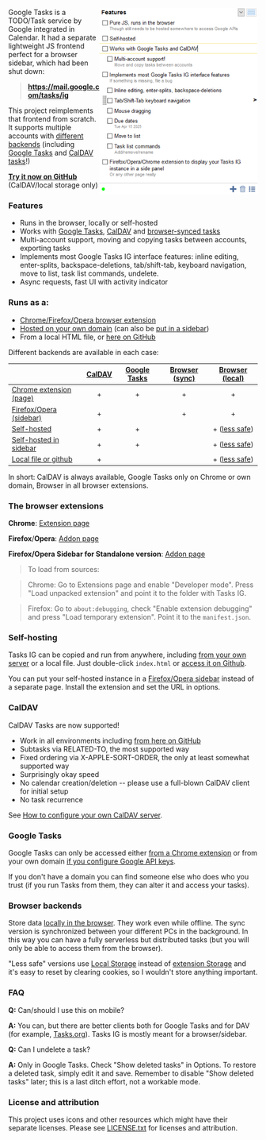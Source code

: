 <img align="right" width="320px" src="docs/screen-features.png" />Google Tasks is a TODO/Task service by Google integrated in Calendar. It had a separate lightweight JS frontend perfect for a browser sidebar, which had been shut down:

> **https://mail.google.com/tasks/ig**

This project reimplements that frontend from scratch. It supports multiple accounts with [different backends](#backends) (including [Google Tasks](#backend-gtasks) and [CalDAV tasks](#backend-caldav)!)

**[Try it now on GitHub](https://himselfv.github.io/tasks-ig/)** (CalDAV/local storage only)

### Features
* Runs in the browser, locally or self-hosted
* Works with [Google Tasks](#backend-gtasks), [CalDAV](#backend-caldav) and [browser-synced tasks](#backend-browser)
* Multi-account support, moving and copying tasks between accounts, exporting tasks
* Implements most Google Tasks IG interface features: inline editing, enter-splits, backspace-deletions, tab/shift-tab, keyboard navigation, move to list, task list commands, undelete.
* Async requests, fast UI with activity indicator


### <span style="clear:both;"></span>Runs as a:
* [Chrome/Firefox/Opera browser extension](#extensions)
* [Hosted on your own domain](#self-hosting) (can also be [put in a sidebar](#sidebar-standalone))
* From a local HTML file, or [here on GitHub](https://himselfv.github.io/tasks-ig/)

<a name="backends"></a>Different backends are available in each case:

|						| [CalDAV](#backend-caldav)| [Google Tasks](#backend-gtasks)	| [Browser (sync)](#backend-browser)	| [Browser (local)](#backend-browser)			|
|------						|:----:	|:----:		|:----:			|:----:			|
| [Chrome extension (page)](#extensions)	| +	| +		| +			| +			|
| [Firefox/Opera (sidebar)](#extensions)	| +	| 		| +			| +			|
| [Self-hosted](#self-hosting)			| +	| +		| 			| + ([less safe](#backend-local-storage))		|
| [Self-hosted in sidebar](#webpanel)		| +	| +		| 			| + ([less safe](#backend-local-storage))		|
| [Local file or github](#self-hosting)		| +	| 		| 			| + ([less safe](#backend-local-storage))		|

In short: CalDAV is always available, Google Tasks only on Chrome or own domain, Browser in all browser extensions.


### <a name="extensions"></a> The browser extensions

**Chrome**: [Extension page](https://chrome.google.com/webstore/detail/tasks-ig/nemjdegnmkepopaeifiolicbkgldjokn)

**Firefox**/**Opera**: [Addon page](https://addons.mozilla.org/ru/firefox/addon/tasks-ig/)

<a name="webpanel"></a>**Firefox/Opera Sidebar for Standalone version**: [Addon page](https://addons.mozilla.org/ru/firefox/addon/tasks-ig-webpanel/)

> To load from sources:

> Chrome: Go to Extensions page and enable "Developer mode". Press "Load unpacked extension" and point it to the folder with Tasks IG.

> Firefox: Go to `about:debugging`, check "Enable extension debugging" and press "Load temporary extension". Point it to the `manifest.json`.


### <a name="self-hosting"></a> Self-hosting
Tasks IG can be copied and run from anywhere, including [from your own server](docs/hosting.md) or a local file. Just double-click `index.html` or [access it on Github](https://himselfv.github.io/tasks-ig/).

You can put your self-hosted instance in a [Firefox/Opera sidebar](#webpanel) instead of a separate page. Install the extension and set the URL in options.


### <a name="backend-caldav"></a>CalDAV
CalDAV Tasks are now supported!

* Work in all environments including [from here on GitHub](https://himselfv.github.io/tasks-ig/)
* Subtasks via RELATED-TO, the most supported way
* Fixed ordering via X-APPLE-SORT-ORDER, the only at least somewhat supported way
* Surprisingly okay speed
* No calendar creation/deletion -- please use a full-blown CalDAV client for initial setup
* No task recurrence

See [How to configure your own CalDAV server](docs/hosting.md#caldav).


### <a name="backend-gtasks"></a>Google Tasks
Google Tasks can only be accessed either [from a Chrome extension](#extensions) or from your own domain [if you configure Google API keys](docs/hosting.md#gtasks).

If you don't have a domain you can find someone else who does who you trust (if you run Tasks from them, they can alter it and access your tasks).


### <a name="backend-browser"></a>Browser backends
Store data [locally in the browser](https://developer.mozilla.org/en-US/docs/Mozilla/Add-ons/WebExtensions/API/storage). They work even while offline. The sync version is synchronized between your different PCs in the background. In this way you can have a fully serverless but distributed tasks (but you will only be able to access them from the browser).

<a name="backend-local-storage"></a>"Less safe" versions use [Local Storage](https://developer.mozilla.org/en-US/docs/Web/API/Window/localStorage) instead of [extension Storage](https://developer.mozilla.org/en-US/docs/Mozilla/Add-ons/WebExtensions/API/storage) and it's easy to reset by clearing cookies, so I wouldn't store anything important.


### FAQ

**Q:** Can/should I use this on mobile?

**A:** You can, but there are better clients both for Google Tasks and for DAV (for example, [Tasks.org](https://f-droid.org/ru/packages/org.tasks/)). Tasks IG is mostly meant for a browser/sidebar.

**Q:** Can I undelete a task?

**A:** Only in Google Tasks. Check "Show deleted tasks" in Options. To restore a deleted task, simply edit it and save. Remember to disable "Show deleted tasks" later; this is a last ditch effort, not a workable mode.


### License and attribution
This project uses icons and other resources which might have their separate licenses. Please see [LICENSE.txt](LICENSE.txt) for licenses and attribution.
 
